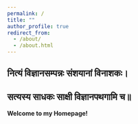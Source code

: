```yaml
---
permalink: /
title: ""
author_profile: true
redirect_from: 
  - /about/
  - /about.html
---
```


## नित्यं विज्ञानसम्पन्नः संशयानां विनाशकः।  
## सत्यस्य साधकः साक्षी विज्ञानपथगामि च॥

**Welcome to my Homepage!**
